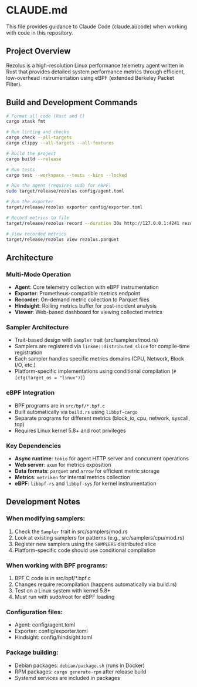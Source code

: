# CLAUDE.md

This file provides guidance to Claude Code (claude.ai/code) when working with code in this repository.

## Project Overview

Rezolus is a high-resolution Linux performance telemetry agent written in Rust that provides detailed system performance metrics through efficient, low-overhead instrumentation using eBPF (extended Berkeley Packet Filter).

## Build and Development Commands

```bash
# Format all code (Rust and C)
cargo xtask fmt

# Run linting and checks
cargo check --all-targets
cargo clippy --all-targets --all-features

# Build the project
cargo build --release

# Run tests
cargo test --workspace --tests --bins --locked

# Run the agent (requires sudo for eBPF)
sudo target/release/rezolus config/agent.toml

# Run the exporter
target/release/rezolus exporter config/exporter.toml

# Record metrics to file
target/release/rezolus record --duration 30s http://127.0.0.1:4241 rezolus.parquet

# View recorded metrics
target/release/rezolus view rezolus.parquet
```

## Architecture

### Multi-Mode Operation
- **Agent**: Core telemetry collection with eBPF instrumentation
- **Exporter**: Prometheus-compatible metrics endpoint
- **Recorder**: On-demand metric collection to Parquet files
- **Hindsight**: Rolling metrics buffer for post-incident analysis
- **Viewer**: Web-based dashboard for viewing collected metrics

### Sampler Architecture
- Trait-based design with `Sampler` trait (src/samplers/mod.rs)
- Samplers are registered via `linkme::distributed_slice` for compile-time registration
- Each sampler handles specific metrics domains (CPU, Network, Block I/O, etc.)
- Platform-specific implementations using conditional compilation (`#[cfg(target_os = "linux")]`)

### eBPF Integration
- BPF programs are in `src/bpf/*.bpf.c`
- Built automatically via `build.rs` using `libbpf-cargo`
- Separate programs for different metrics (block_io, cpu, network, syscall, tcp)
- Requires Linux kernel 5.8+ and root privileges

### Key Dependencies
- **Async runtime**: `tokio` for agent HTTP server and concurrent operations
- **Web server**: `axum` for metrics exposition
- **Data formats**: `parquet` and `arrow` for efficient metric storage
- **Metrics**: `metriken` for internal metrics collection
- **eBPF**: `libbpf-rs` and `libbpf-sys` for kernel instrumentation

## Development Notes

### When modifying samplers:
1. Check the `Sampler` trait in src/samplers/mod.rs
2. Look at existing samplers for patterns (e.g., src/samplers/cpu/mod.rs)
3. Register new samplers using the `SAMPLERS` distributed slice
4. Platform-specific code should use conditional compilation

### When working with BPF programs:
1. BPF C code is in src/bpf/*.bpf.c
2. Changes require recompilation (happens automatically via build.rs)
3. Test on a Linux system with kernel 5.8+
4. Must run with sudo/root for eBPF loading

### Configuration files:
- Agent: config/agent.toml
- Exporter: config/exporter.toml  
- Hindsight: config/hindsight.toml

### Package building:
- Debian packages: `debian/package.sh` (runs in Docker)
- RPM packages: `cargo generate-rpm` after release build
- Systemd services are included in packages